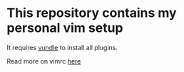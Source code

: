 # This repository contains my personal vim setup

It requires [vundle](https://github.com/VundleVim/Vundle.vim) to install all plugins.

Read more on vimrc [here](http://vim.wikia.com/wiki/Open_vimrc_file)
